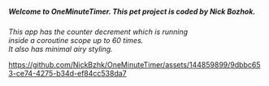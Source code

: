 ##### Welcome to OneMinuteTimer. This pet project is coded by Nick Bozhok. #####  

_This app has the counter decrement which is running  
inside a coroutine scope up to 60 times.  
It also has minimal airy styling._  

https://github.com/NickBzhk/OneMinuteTimer/assets/144859899/9dbbc653-ce74-4275-b34d-ef84cc538da7

